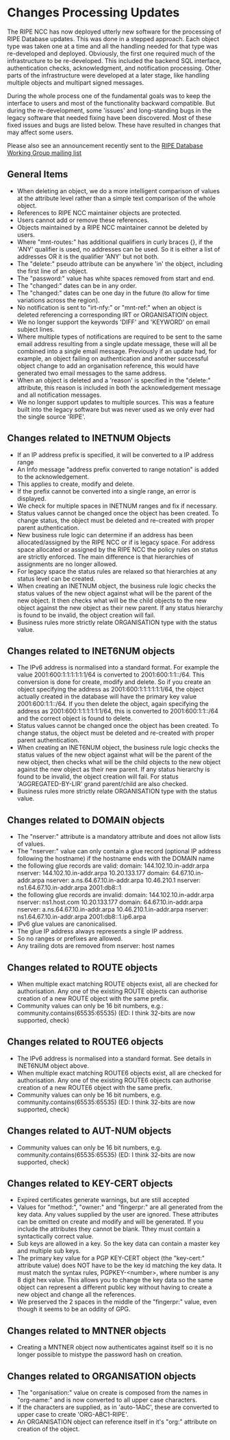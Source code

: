 # Changes Processing Updates

The RIPE NCC has now deployed utterly new software for the processing of RIPE Database updates. This was done in a stepped approach. Each object type was taken one at a time and all the handling needed for that type was re-developed and deployed. Obviously, the first one required much of the infrastructure to be re-developed. This included the backend SQL interface, authentication checks, acknowledgment, and notification processing. Other parts of the infrastructure were developed at a later stage, like handling multiple objects and multipart signed messages.

During the whole process one of the fundamental goals was to keep the interface to users and most of the functionality backward compatible. But during the re-development, some 'issues' and long-standing bugs in the legacy software that needed fixing have been discovered. Most of these fixed issues and bugs are listed below. These have resulted in changes that may affect some users.

Please also see an announcement recently sent to the [RIPE Database Working Group mailing list](http://www.ripe.net/ripe/mail/archives/db-wg/2013-February/004011.html)



## General Items

* When deleting an object, we do a more intelligent comparison of values at the attribute level rather than a simple text comparison of the whole object.
* References to RIPE NCC maintainer objects are protected.
* Users cannot add or remove these references.
* Objects maintained by a RIPE NCC maintainer cannot be deleted by users.
* Where "mnt-routes:" has additional qualifiers in curly braces {}, if the 'ANY' qualifier is used, no addresses can be used. So it is either a list of addresses OR it is the qualifier 'ANY' but not both.
* The "delete:" pseudo attribute can be anywhere 'in' the object, including the first line of an object.
* The "password:" value has white spaces removed from start and end.
* The "changed:" dates can be in any order.
* The "changed:" dates can be one day in the future (to allow for time variations across the region).
* No notification is sent to "irt-nfy:" or "mnt-ref:" when an object is deleted referencing a corresponding IRT or ORGANISATIOIN object.
* We no longer support the keywords 'DIFF' and 'KEYWORD' on email subject lines.
* Where multiple types of notifications are required to be sent to the same email address resulting from a single update message, these will all be combined into a single email message. Previously if an update had, for example, an object failing on authentication and another successful object change to add an organisation reference, this would have generated two email messages to the same address.
* When an object is deleted and a 'reason' is specified in the "delete:" attribute, this reason is included in both the acknowledgement message and all notification messages.
* We no longer support updates to multiple sources. This was a feature built into the legacy software but was never used as we only ever had the single source 'RIPE'.



## Changes related to INETNUM Objects

* If an IP address prefix is specified, it will be converted to a IP address range
* An Info message "address prefix converted to range notation" is added to the acknowledgement.
* This applies to create, modify and delete.
* If the prefix cannot be converted into a single range, an error is displayed.
* We check for multiple spaces in INETNUM ranges and fix if necessary.
* Status values cannot be changed once the object has been created. To change status, the object must be deleted and re-created with proper parent authentication.
* New business rule logic can determine if an address has been allocated/assigned by the RIPE NCC or if is legacy space. For address space allocated or assigned by the RIPE NCC the policy rules on status are strictly enforced. The main difference is that hierarchies of assignments are no longer allowed.
* For legacy space the status rules are relaxed so that hierarchies at any status level can be created.
* When creating an INETNUM object, the business rule logic checks the status values of the new object against what will be the parent of the new object. It then checks what will be the child objects to the new object against the new object as their new parent. If any status hierarchy is found to be invalid, the object creation will fail.
* Business rules more strictly relate ORGANISATION type with the status value.



## Changes related to INET6NUM objects

* The IPv6 address is normalised into a standard format. For example the value 2001:600:1:1:1:1:1:1/64 is converted to 2001:600:1:1::/64. This conversion is done for create, modify and delete. So if you create an object specifying the address as 2001:600:1:1:1:1:1:1/64, the object actually created in the database will have the primary key value 2001:600:1:1::/64. If you then delete the object, again specifying the address as 2001:600:1:1:1:1:1:1/64, this is converted to 2001:600:1:1::/64 and the correct object is found to delete.
* Status values cannot be changed once the object has been created. To change status, the object must be deleted and re-created with proper parent authentication.
* When creating an INET6NUM object, the business rule logic checks the status values of the new object against what will be the parent of the new object, then checks what will be the child objects to the new object against the new object as their new parent. If any status hierarchy is found to be invalid, the object creation will fail. For status 'AGGREGATED-BY-LIR' grand parent/child are also checked.
* Business rules more strictly relate ORGANISATION type with the status value.



## Changes related to DOMAIN objects

* The "nserver:" attribute is a mandatory attribute and does not allow lists of values.
* The "nserver:" value can only contain a glue record (optional IP address following the hostname) if the hostname ends with the DOMAIN name
* the following glue records are valid:
    domain:     144.102.10.in-addr.arpa 
    nserver:    144.102.10.in-addr.arpa 10.20.133.177
    domain:     64.67.10.in-addr.arpa 
    nserver:    a.ns.64.67.10.in-addr.arpa 10.46.210.1 
    nserver:    ns1.64.67.10.in-addr.arpa 2001:db8::1
* the following glue records are invalid:
    domain:     144.102.10.in-addr.arpa 
    nserver:    ns1.host.com 10.20.133.177
    domain:     64.67.10.in-addr.arpa 
    nserver:    a.ns.64.67.10.in-addr.arpa 10.46.210.1.in-addr.arpa 
    nserver:    ns1.64.67.10.in-addr.arpa 2001:db8::1.ip6.arpa
* IPv6 glue values are canonicalised.
* The glue IP address always represents a single IP address.
* So no ranges or prefixes are allowed.
* Any trailing dots are removed from nserver: host names



## Changes related to ROUTE objects

* When multiple exact matching ROUTE objects exist, all are checked for authorisation. Any one of the existing ROUTE objects can authorise creation of a new ROUTE object with the same prefix.
* Community values can only be 16 bit numbers, e.g.: community.contains(65535:65535) (ED: I think 32-bits are now supported, check)



## Changes related to ROUTE6 objects

* The IPv6 address is normalised into a standard format. See details in INET6NUM object above.
* When multiple exact matching ROUTE6 objects exist, all are checked for authorisation. Any one of the existing ROUTE6 objects can authorise creation of a new ROUTE6 object with the same prefix.
* Community values can only be 16 bit numbers, e.g.  community.contains(65535:65535) (ED: I think 32-bits are now supported, check)



## Changes related to AUT-NUM objects

* Community values can only be 16 bit numbers, e.g.  community.contains(65535:65535) (ED: I think 32-bits are now supported, check)



## Changes related to KEY-CERT objects

* Expired certificates generate warnings, but are still accepted
* Values for "method:", "owner:" and "fingerpr:" are all generated from the key data. Any values supplied by the user are ignored. These attributes can be omitted on create and modify and will be generated. If you include the attributes they cannot be blank. Tthey must contain a syntactically correct value.
* Sub keys are allowed in a key. So the key data can contain a master key and multiple sub keys.
* The primary key value for a PGP KEY-CERT object (the "key-cert:" attribute value) does NOT have to be the key id matching the key data. It must match the syntax rules, PGPKEY-&lt;number&gt;, where number is any 8 digit hex value. This allows you to change the key data so the same object can represent a different public key without having to create a new object and change all the references.
* We preserved the 2 spaces in the middle of the "fingerpr:" value, even though it seems to be an oddity of GPG.



## Changes related to MNTNER objects

* Creating a MNTNER object now authenticates against itself so it is no longer possible to mistype the password hash on creation.



## Changes related to ORGANISATION objects

* The "organisation:" value on create is composed from the names in "org-name:" and is now converted to all upper case characters.
* If the characters are supplied, as in 'auto-1AbC', these are converted to upper case to create 'ORG-ABC1-RIPE'.
* An ORGANISATION object can reference itself in it's "org:" attribute on creation of the object.

